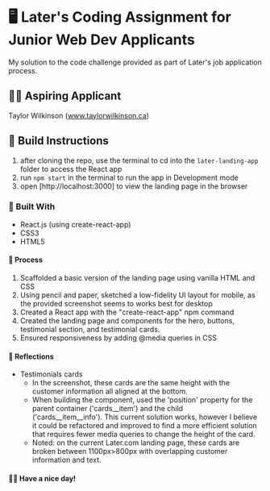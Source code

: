 # 🖥️ Later's Coding Assignment for Junior Web Dev Applicants
My solution to the code challenge provided as part of Later's job application process.

## 👩‍💻 Aspiring Applicant
Taylor Wilkinson (www.taylorwilkinson.ca)

## 🔨 Build Instructions
1. after cloning the repo, use the terminal to cd into the `later-landing-app` folder to access the React app
2. run `npm start` in the terminal to run the app in Development mode
3. open [http://localhost:3000] to view the landing page in the browser

### 🔧 Built With
* React.js (using create-react-app)
* CSS3
* HTML5

#### 📝 Process
1. Scaffolded a basic version of the landing page using vanilla HTML and CSS
2. Using pencil and paper, sketched a low-fidelity UI layout for mobile, as the provided screenshot seems to works best for desktop
3. Created a React app with the "create-react-app" npm command
4. Created the landing page and components for the hero, buttons, testimonial section, and testimonial cards.
5. Ensured responsiveness by adding @media queries in CSS

#### 🤔 Reflections
* Testimonials cards
  * In the screenshot, these cards are the same height with the customer information all aligned at the bottom.
  * When building the component, used the 'position' property for the parent container ('cards__item') and the child <div> ('cards__item__info'). This current solution works, however I believe it could be refactored and improved to find a more efficient solution that requires fewer media queries to change the height of the card.
  * Noted: on the current Later.com landing page, these cards are broken between 1100px>800px with overlapping customer information and text.

#### 🙋‍♀️ Have a nice day!
